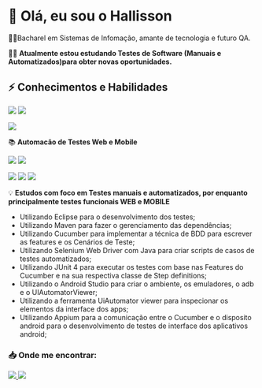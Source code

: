#  :wave: Olá, eu sou o Hallisson
:man_student:Bacharel em Sistemas de Infomação, amante de tecnologia e futuro QA.

:man_technologist: **Atualmente estou estudando Testes de Software (Manuais e Automatizados)para obter novas oportunidades.**

## :zap: **Conhecimentos e Habilidades**

<img src = "https://img.shields.io/badge/-Java-007396?logo=java&logoColor=white" /> <img src = "https://img.shields.io/badge/-MySQL-4479A1?logo=mysql&logoColor=white" />

<img src = "https://img.shields.io/badge/-Maven-C71A36?logo=apache-maven&logoColor=white" />

:books: **Automacão de Testes Web e Mobile**
 
<img src = "https://img.shields.io/badge/-Selenium-43B02A?logo=selenium&logoColor=white" />  <img src = "https://img.shields.io/badge/-Cucumber-23D96C?logo=cucumber&logoColor=white" />

<img src = "https://img.shields.io/badge/-Appium-663399" /> <img src = "https://img.shields.io/badge/-Android%20Studio-brightgreen?logo=android&logoColor=black" />
<img src = "https://img.shields.io/badge/-JUnit-lightgrey" />

:bulb: **Estudos com foco em Testes manuais e automatizados, por enquanto principalmente testes funcionais WEB e MOBILE**
 - Utilizando Eclipse para o desenvolvimento dos testes;
 - Utilizando Maven para fazer o gerenciamento das dependências;
 - Utilizando Cucumber para implementar a técnica de BDD para escrever as features e os Cenários de Teste;
 - Utilizando Selenium Web Driver com Java para criar scripts de casos de testes automatizados;
 - Utilizando JUnit 4 para executar os testes com base nas Features do Cucumber e na sua respectiva classe de Step definitions;
 - Utilizando o Android Studio para criar o ambiente, os emuladores, o adb e o UIAutomatorViewer;
 - Utilizando a ferramenta UiAutomator viewer para inspecionar os elementos da interface dos apps;
 - Utilizando Appium para a comunicação entre o Cucumber e o disposito android para o desenvolvimento de testes de interface dos aplicativos android;

### :inbox_tray: Onde me encontrar:
<a href="https://www.linkedin.com/in/hallissonerick/"/> <img src = "https://img.shields.io/badge/-LinkedIn-0A66C2?logo=linkedin&logoColor=white" />  <a href="mailto:hallissonerick1595@gmail.com"/> <img src = "https://img.shields.io/badge/-Envie%20um%20Email-red?logo=gmail&logoColor=white" />








<!--
**hallissonsantos/hallissonsantos** is a ✨ _special_ ✨ repository because its `README.md` (this file) appears on your GitHub profile.

Here are some ideas to get you started:

- 🔭 I’m currently working on ...
- 🌱 I’m currently learning ...
- 👯 I’m looking to collaborate on ...
- 🤔 I’m looking for help with ...
- 💬 Ask me about ...
- 📫 How to reach me: ...
- 😄 Pronouns: ...
- ⚡ Fun fact: ...
-->
